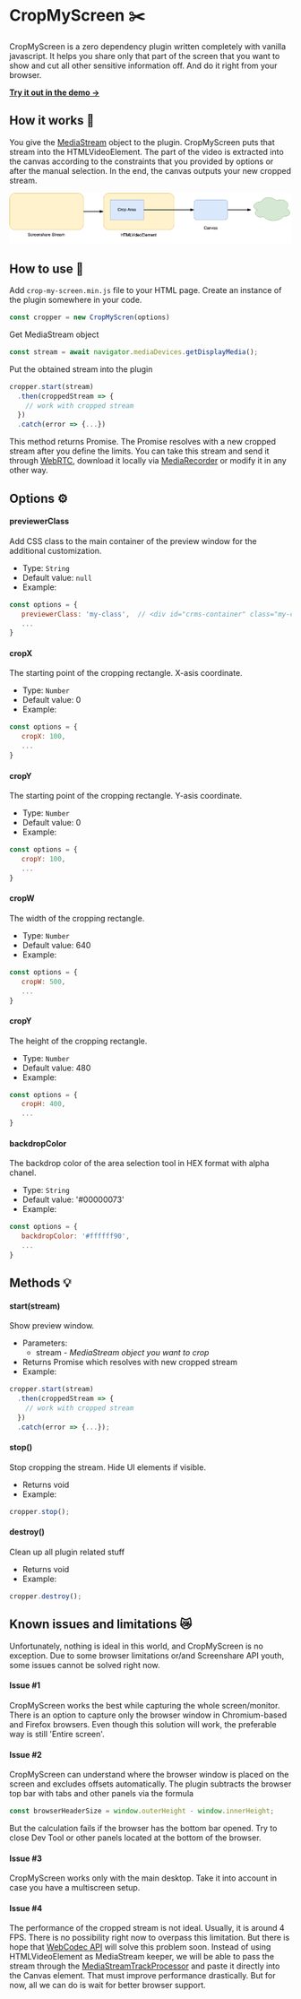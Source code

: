 # CropMyScreen ✂️

CropMyScreen is a zero dependency plugin written completely with vanilla javascript. It helps you share only that part of the screen that you want to show and cut all other sensitive information off. And do it right from your browser.

**[Try it out in the demo →](https://vlyamzin.github.io/crop-my-screen/)**

## How it works 🚀

You give the [MediaStream](https://developer.mozilla.org/en-US/docs/Web/API/MediaStream/MediaStream) object to the plugin. CropMyScreen puts that stream into the HTMLVideoElement. The part of the video is extracted into the canvas according to the constraints that you provided by options or after the manual selection. In the end, the canvas outputs your new cropped stream.

![Workflow diagram](https://github.com/vlyamzin/crop-my-screen/blob/main/diagram.png?raw=true)

## How to use 🔧
Add `crop-my-screen.min.js` file to your HTML page. Create an instance of the plugin somewhere in your code.

```javascript
const cropper = new CropMyScren(options)
```
Get MediaStream object

```javascript
const stream = await navigator.mediaDevices.getDisplayMedia();
```

Put the obtained stream into the plugin

```javascript
cropper.start(stream)
  .then(croppedStream => {
    // work with cropped stream
  })
  .catch(error => {...})
```

This method returns Promise. The Promise resolves with a new cropped stream after you define the limits. You can take this stream and send it through [WebRTC](https://developer.mozilla.org/en-US/docs/Web/API/WebRTC_API), download it locally via [MediaRecorder](https://developer.mozilla.org/en-US/docs/Web/API/MediaRecorder) or modify it in any other way.

## Options ⚙️
#### **previewerClass**
Add CSS class to the main container of the preview window for the additional customization.
* Type: `String`
* Default value: `null`
* Example:
```javascript
const options = {
   previewerClass: 'my-class',  // <div id="crms-container" class="my-class">...</div>
   ...
}
```

#### **cropX**
The starting point of the cropping rectangle. X-asis coordinate.
* Type: `Number`
* Default value: 0
* Example:
```javascript
const options = {
   cropX: 100,
   ...
}
```

#### **cropY**
The starting point of the cropping rectangle. Y-asis coordinate.
* Type: `Number`
* Default value: 0
* Example:
```javascript
const options = {
   cropY: 100,
   ...
}
```

#### **cropW**
The width of the cropping rectangle.
* Type: `Number`
* Default value: 640
* Example:
```javascript
const options = {
   cropW: 500,
   ...
}
```

#### **cropY**
The height of the cropping rectangle.
* Type: `Number`
* Default value: 480
* Example:
```javascript
const options = {
   cropH: 400,
   ...
}
```


#### **backdropColor**
The backdrop color of the area selection tool in HEX format with alpha chanel.
* Type: `String`
* Default value: '#00000073'
* Example:
```javascript
const options = {
   backdropColor: '#ffffff90',
   ...
}
```

## Methods 💡
#### **start(stream)**
Show preview window.
* Parameters: 
    * stream - *MediaStream object you want to crop*
* Returns Promise which resolves with new cropped stream
* Example:
```javascript
cropper.start(stream)
  .then(croppedStream => {
    // work with cropped stream
  })
  .catch(error => {...});
```

#### **stop()**
Stop cropping the stream. Hide UI elements if visible.
* Returns void
* Example:
```javascript
cropper.stop();
```

#### **destroy()**
Clean up all plugin related stuff
* Returns void
* Example:
```javascript
cropper.destroy();
```

## Known issues and limitations 😿
Unfortunately, nothing is ideal in this world, and CropMyScreen is no exception. Due to some browser limitations or/and Screenshare API youth, some issues cannot be solved right now.

#### Issue #1
CropMyScreen works the best while capturing the whole screen/monitor. There is an option to capture only the browser window in Chromium-based and Firefox browsers. Even though this solution will work, the preferable way is still 'Entire screen'.

#### Issue #2
CropMyScreen can understand where the browser window is placed on the screen and excludes offsets automatically. The plugin subtracts the browser top bar with tabs and other panels via the formula
```javascript
const browserHeaderSize = window.outerHeight - window.innerHeight;
```
But the calculation fails if the browser has the bottom bar opened. Try to close Dev Tool or other panels located at the bottom of the browser.

#### Issue #3
CropMyScreen works only with the main desktop. Take it into account in case you have a multiscreen setup. 

#### Issue #4
The performance of the cropped stream is not ideal. Usually, it is around 4 FPS. There is no possibility right now to overpass this limitation. But there is hope that [WebCodec API](https://developer.mozilla.org/en-US/docs/Web/API/WebCodecs_API) will solve this problem soon. Instead of using HTMLVideoElement as MediaStream keeper, we will be able to pass the stream through the [MediaStreamTrackProcessor](https://developer.mozilla.org/en-US/docs/Web/API/MediaStreamTrackProcessor) and paste it directly into the Canvas element. That must improve performance drastically. But for now, all we can do is wait for better browser support.


